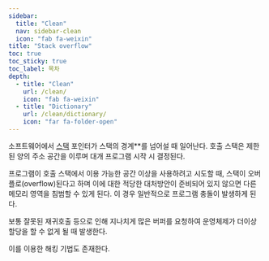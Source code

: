 ```yaml
---
sidebar:
  title: "Clean"
  nav: sidebar-clean
  icon: "fab fa-weixin"
title: "Stack overflow"
toc: true
toc_sticky: true
toc_label: 목차
depth: 
  - title: "Clean"
    url: /clean/
    icon: "fab fa-weixin"
  - title: "Dictionary"
    url: /clean/dictionary/
    icon: "far fa-folder-open"
---
```

소프트웨어에서 [<i class="fas fa-link"></i> 스택](/algorithm/data-structure/stack/) 포인터가 스택의 경계**를 넘어설 때 일어난다. 호출 스택은 제한된 양의 주소 공간을 이루며 대개 프로그램 시작 시 결정된다.

프로그램이 호출 스택에서 이용 가능한 공간 이상을 사용하려고 시도할 때, 스택이 오버플로(overflow)된다고 하며 이에 대한 적당한 대처방안이 준비되어 있지 않으면 다른 메모리 영역을 침범할 수 있게 된다. 이 경우 일반적으로 프로그램 충돌이 발생하게 된다.

보통 잘못된 재귀호출 등으로 인해 지나치게 많은 버퍼를 요청하여 운영체제가 더이상 할당을 할 수 없게 될 때 발생한다.

이를 이용한 해킹 기법도 존재한다.

